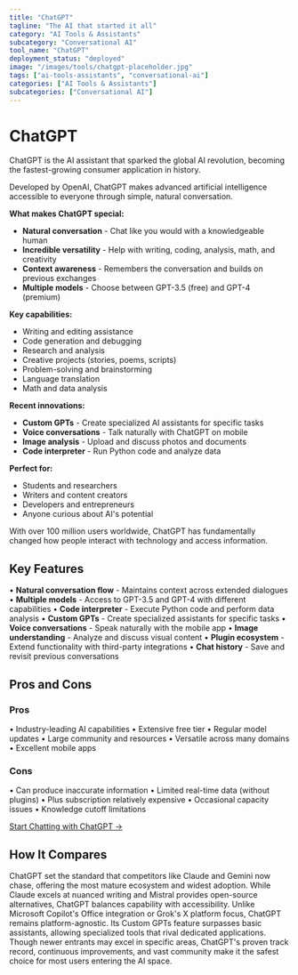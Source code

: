 ```yaml
---
title: "ChatGPT"
tagline: "The AI that started it all"
category: "AI Tools & Assistants"
subcategory: "Conversational AI"
tool_name: "ChatGPT"
deployment_status: "deployed"
image: "/images/tools/chatgpt-placeholder.jpg"
tags: ["ai-tools-assistants", "conversational-ai"]
categories: ["AI Tools & Assistants"]
subcategories: ["Conversational AI"]
---
```


# ChatGPT

ChatGPT is the AI assistant that sparked the global AI revolution, becoming the fastest-growing consumer application in history.

Developed by OpenAI, ChatGPT makes advanced artificial intelligence accessible to everyone through simple, natural conversation.

**What makes ChatGPT special:**
- **Natural conversation** - Chat like you would with a knowledgeable human
- **Incredible versatility** - Help with writing, coding, analysis, math, and creativity
- **Context awareness** - Remembers the conversation and builds on previous exchanges
- **Multiple models** - Choose between GPT-3.5 (free) and GPT-4 (premium)

**Key capabilities:**
- Writing and editing assistance
- Code generation and debugging
- Research and analysis
- Creative projects (stories, poems, scripts)
- Problem-solving and brainstorming
- Language translation
- Math and data analysis

**Recent innovations:**
- **Custom GPTs** - Create specialized AI assistants for specific tasks
- **Voice conversations** - Talk naturally with ChatGPT on mobile
- **Image analysis** - Upload and discuss photos and documents
- **Code interpreter** - Run Python code and analyze data

**Perfect for:**
- Students and researchers
- Writers and content creators
- Developers and entrepreneurs
- Anyone curious about AI's potential

With over 100 million users worldwide, ChatGPT has fundamentally changed how people interact with technology and access information.

## Key Features

• **Natural conversation flow** - Maintains context across extended dialogues
• **Multiple models** - Access to GPT-3.5 and GPT-4 with different capabilities
• **Code interpreter** - Execute Python code and perform data analysis
• **Custom GPTs** - Create specialized assistants for specific tasks
• **Voice conversations** - Speak naturally with the mobile app
• **Image understanding** - Analyze and discuss visual content
• **Plugin ecosystem** - Extend functionality with third-party integrations
• **Chat history** - Save and revisit previous conversations

## Pros and Cons

### Pros
• Industry-leading AI capabilities
• Extensive free tier
• Regular model updates
• Large community and resources
• Versatile across many domains
• Excellent mobile apps

### Cons
• Can produce inaccurate information
• Limited real-time data (without plugins)
• Plus subscription relatively expensive
• Occasional capacity issues
• Knowledge cutoff limitations

[Start Chatting with ChatGPT →](https://chat.openai.com)

## How It Compares

ChatGPT set the standard that competitors like Claude and Gemini now chase, offering the most mature ecosystem and widest adoption. While Claude excels at nuanced writing and Mistral provides open-source alternatives, ChatGPT balances capability with accessibility. Unlike Microsoft Copilot's Office integration or Grok's X platform focus, ChatGPT remains platform-agnostic. Its Custom GPTs feature surpasses basic assistants, allowing specialized tools that rival dedicated applications. Though newer entrants may excel in specific areas, ChatGPT's proven track record, continuous improvements, and vast community make it the safest choice for most users entering the AI space.